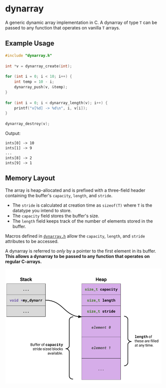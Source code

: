 # dynarray
A generic dynamic array implementation in C. A dynarray of type `T` can be passed to any function that operates on vanilla `T` arrays.

## Example Usage

```c
#include "dynarray.h"

int *v = dynarray_create(int);

for (int i = 0; i < 10; i++) {
    int temp = 10 - i;
    dynarray_push(v, &temp);
}

for (int i = 0; i < dynarray_length(v); i++) {
    printf("v[%d] -> %d\n", i, v[i]);
}

dynarray_destroy(v);
```
Output:
```
ints[0] -> 10
ints[1] -> 9
...
ints[8] -> 2
ints[9] -> 1
```

## Memory Layout
The array is heap-allocated and is prefixed with a three-field header containing the buffer's `capacity`, `length`, and `stride`.

* The `stride` is calculated at creation time as `sizeof(T)` where `T` is the datatype you intend to store.
* The `capacity` field stores the buffer's size.
* The `length` field keeps track of the number of elements stored in the buffer.

Macros defined in [`dynarray.h`](dynarray.h) allow the `capacity`, `length`, and `stride` attributes to be accessed.

A dynarray is referred to _only_ by a pointer to the first element in its buffer. **This allows a dynarray to be passed to any function that operates on regular C-arrays.**

![memory layout](images/dynarray-memory-layout.png)
